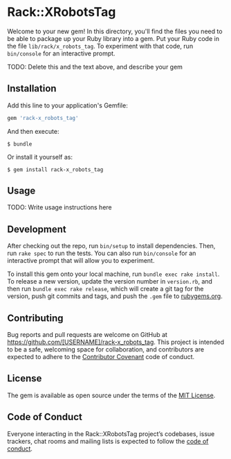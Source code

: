 # Rack::XRobotsTag

Welcome to your new gem! In this directory, you'll find the files you need to be able to package up your Ruby library into a gem. Put your Ruby code in the file `lib/rack/x_robots_tag`. To experiment with that code, run `bin/console` for an interactive prompt.

TODO: Delete this and the text above, and describe your gem

## Installation

Add this line to your application's Gemfile:

```ruby
gem 'rack-x_robots_tag'
```

And then execute:

    $ bundle

Or install it yourself as:

    $ gem install rack-x_robots_tag

## Usage

TODO: Write usage instructions here

## Development

After checking out the repo, run `bin/setup` to install dependencies. Then, run `rake spec` to run the tests. You can also run `bin/console` for an interactive prompt that will allow you to experiment.

To install this gem onto your local machine, run `bundle exec rake install`. To release a new version, update the version number in `version.rb`, and then run `bundle exec rake release`, which will create a git tag for the version, push git commits and tags, and push the `.gem` file to [rubygems.org](https://rubygems.org).

## Contributing

Bug reports and pull requests are welcome on GitHub at https://github.com/[USERNAME]/rack-x_robots_tag. This project is intended to be a safe, welcoming space for collaboration, and contributors are expected to adhere to the [Contributor Covenant](http://contributor-covenant.org) code of conduct.

## License

The gem is available as open source under the terms of the [MIT License](http://opensource.org/licenses/MIT).

## Code of Conduct

Everyone interacting in the Rack::XRobotsTag project’s codebases, issue trackers, chat rooms and mailing lists is expected to follow the [code of conduct](https://github.com/[USERNAME]/rack-x_robots_tag/blob/master/CODE_OF_CONDUCT.md).
